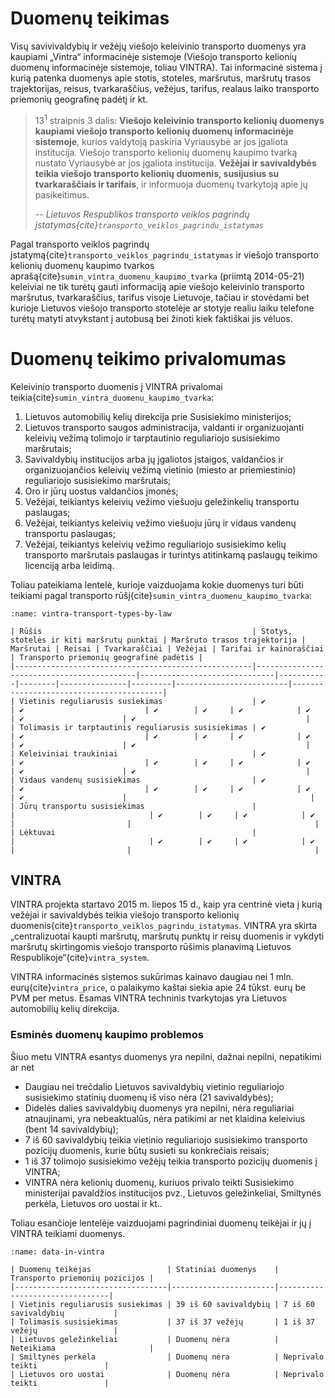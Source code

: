 # Duomenų teikimas

Visų savivivaldybių ir vežėjų viešojo keleivinio transporto duomenys yra kaupiami „Vintra“ informacinėje sistemoje
(Viešojo transporto kelionių duomenų informacinėje sistemoje, toliau VINTRA). Tai informacinė sistema į kurią patenka
duomenys apie stotis, stoteles, maršrutus, maršrutų trasos trajektorijas, reisus, tvarkaraščius, vežėjus, tarifus,
realaus laiko transporto priemonių geografinę padėtį ir kt.

> 13<sup>1</sup> straipnis 3 dalis: **Viešojo keleivinio transporto kelionių duomenys kaupiami viešojo transporto
> kelionių duomenų informacinėje sistemoje**, kurios valdytoją paskiria Vyriausybė ar jos įgaliota institucija. Viešojo
> transporto kelionių duomenų kaupimo tvarką nustato Vyriausybė ar jos įgaliota institucija. **Vežėjai ir savivaldybės
> teikia viešojo transporto kelionių duomenis, susijusius su tvarkaraščiais ir tarifais**, ir informuoja duomenų
> tvarkytoją
> apie jų pasikeitimus.
>
> -- <cite>Lietuvos Respublikos transporto veiklos pagrindų
> įstatymas{cite}`transporto_veiklos_pagrindu_istatymas`</cite>

Pagal transporto veiklos pagrindų įstatymą{cite}`transporto_veiklos_pagrindu_istatymas` ir viešojo transporto kelionių
duomenų kaupimo tvarkos aprašą{cite}`sumin_vintra_duomenu_kaupimo_tvarka` (priimtą 2014-05-21) keleiviai ne tik
turėtų gauti informaciją
apie viešojo keleivinio transporto maršrutus, tvarkaraščius, tarifus visoje Lietuvoje, tačiau ir stovėdami bet kurioje
Lietuvos viešojo transporto stotelėje ar stotyje realiu laiku telefone turėtų matyti atvykstant į autobusą bei žinoti
kiek faktiškai jis vėluos.

# Duomenų teikimo privalomumas

Keleivinio transporto duomenis į VINTRA privalomai teikia{cite}`sumin_vintra_duomenu_kaupimo_tvarka`:

1. Lietuvos automobilių kelių direkcija prie Susisiekimo ministerijos;
2. Lietuvos transporto saugos administracija, valdanti ir organizuojanti keleivių vežimą tolimojo ir tarptautinio
   reguliariojo susisiekimo maršrutais;
3. Savivaldybių institucijos arba jų įgaliotos įstaigos, valdančios ir organizuojančios keleivių vežimą vietinio (miesto
   ar priemiestinio) reguliariojo susisiekimo maršrutais;
4. Oro ir jūrų uostus valdančios įmonės;
5. Vežėjai, teikiantys keleivių vežimo viešuoju geležinkelių transportu paslaugas;
6. Vežėjai, teikiantys keleivių vežimo viešuoju jūrų ir vidaus vandenų transportu paslaugas;
7. Vežėjai, teikiantys keleivių vežimo reguliariojo susisiekimo kelių transporto maršrutais paslaugas ir turintys
   atitinkamą paslaugų teikimo licenciją arba leidimą.

Toliau pateikiama lentelė, kurioje vaizduojama kokie duomenys turi būti teikiami pagal transporto
rūšį{cite}`sumin_vintra_duomenu_kaupimo_tvarka`:

```{table} Į VINTRA teikiami duomenys pagal transporto rūšį remiantis duomenų kaupimo tvarkos aprašu
:name: vintra-transport-types-by-law

| Rūšis                                               | Stotys, stotelės ir kiti maršrutų punktai | Maršruto trasos trajektorija | Maršrutai | Reisai | Tvarkaraščiai | Vežėjai | Tarifai ir kainoraščiai | Transporto priemonių geografinė padėtis |
|-----------------------------------------------------|-------------------------------------------|------------------------------|-----------|--------|---------------|---------|-------------------------|-----------------------------------------|
| Vietinis reguliarusis susiekimas                    | ✔️                                        | ✔️                           | ✔️        | ✔️     | ✔️            | ✔️      | ✔️                      | ✔️                                      |
| Tolimasis ir tarptautinis reguliarusis susisiekimas | ✔️                                        | ✔️                           | ✔️        | ✔️     | ✔️            | ✔️      | ✔️                      | ✔️                                      |
| Keleiviniai traukiniai                              | ✔️                                        | ✔️                           | ✔️        | ✔️     | ✔️            | ✔️      | ✔️                      | ✔️                                      |
| Vidaus vandenų susisiekimas                         | ✔️                                        | ✔️                           | ✔️        | ✔️     | ✔️            | ✔️      | ✔️                      |                                         |
| Jūrų transportu susisiekimas                        |                                           |                              | ✔️        | ✔️     | ✔️            | ✔️      |                         |                                         |
| Lėktuvai                                            |                                           |                              | ✔️        | ✔️     | ✔️            | ✔️      |                         |                                         |
```

## VINTRA

VINTRA projekta startavo 2015 m. liepos 15 d., kaip yra centrinė vieta į kurią vežėjai ir savivaldybės
teikia viešojo transporto kelionių duomenis{cite}`transporto_veiklos_pagrindu_istatymas`. VINTRA yra skirta
„centralizuotai kaupti maršrutų, maršrutų punktų ir reisų duomenis ir vykdyti maršrutų skirtingomis viešojo transporto
rūšimis planavimą Lietuvos Respublikoje“{cite}`vintra_system`.

VINTRA informacinės sistemos sukūrimas kainavo daugiau nei 1 mln. eurų{cite}`vintra_price`, o palaikymo kaštai siekia
apie 24 tūkst. eurų be PVM per metus. Esamas VINTRA techninis tvarkytojas yra Lietuvos automobilių kelių direkcija.

### Esminės duomenų kaupimo problemos
Šiuo metu VINTRA esantys duomenys yra nepilni, dažnai nepilni, nepatikimi ar net 

- Daugiau nei trečdalio Lietuvos savivaldybių vietinio reguliariojo susisiekimo statinių duomenų iš viso nėra (21 
  savivaldybės);
- Didelės dalies savivaldybių duomenys yra nepilni, nėra reguliariai atnaujinami, yra nebeaktualūs, nėra patikimi ar 
  net klaidina keleivius (bent 14 savivaldybių);
- 7 iš 60 savivaldybių teikia vietinio reguliariojo susisiekimo transporto pozicijų duomenis, kurie būtų susieti su 
  konkrečiais reisais;
- 1 iš 37 tolimojo susisiekimo vežėjų teikia transporto pozicijų duomenis į VINTRA;
- VINTRA nėra kelionių duomenų, kuriuos privalo teikti Susisiekimo ministerijai pavaldžios institucijos pvz., 
  Lietuvos geležinkeliai, Smiltynės perkėla, Lietuvos oro uostai ir kt..


Toliau esančioje lentelėje vaizduojami pagrindiniai duomenų teikėjai ir jų į VINTRA teikiami duomenys. 

```{table} Pagrindiniai duomenų kelionių duomenų teikėjai ir jų teikiami duomenys (2022 gegužės 20 d.). 
:name: data-in-vintra

| Duomenų teikėjas                 | Statiniai duomenys    | Transporto priemonių pozicijos |
|----------------------------------|-----------------------|--------------------------------|
| Vietinis reguliarusis susiekimas | 39 iš 60 savivaldybių | 7 iš 60 savivaldybių           |
| Tolimasis susisiekimas           | 37 iš 37 vežėjų       | 1 iš 37 vežėjų                 |
| Lietuvos geležinkeliai           | Duomenų nėra          | Neteikiama                     |
| Smiltynės perkėla                | Duomenų nėra          | Neprivalo teikti               |
| Lietuvos oro uostai              | Duomenų nėra          | Neprivalo teikti               |
```